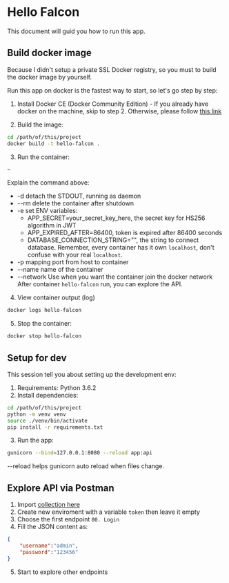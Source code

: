 # Hello Falcon

This document will guid you how to run this app.

## Build docker image
Because I didn't setup a private SSL Docker registry, so you must to build the docker image by yourself.

Run this app on docker is the fastest way to start, so let's go step by step:

1. Install Docker CE (Docker Community Edition) - If you already have docker on the machine, skip to step 2. Otherwise, please follow [this link](https://docs.docker.com/install/linux/docker-ce/centos/)

2. Build the image:
```bash
cd /path/of/this/project
docker build -t hello-falcon .
```

3. Run the container:
```bash
~
```
Explain the command above:
- -d detach the STDOUT, running as daemon
- --rm delete the container after shutdown
- -e set ENV variables:
    + APP_SECRET=your_secret_key_here, the secret key for HS256 algorithm in JWT 
    + APP_EXPIRED_AFTER=86400, token is expired after 86400 seconds
    + DATABASE_CONNECTION_STRING="", the string to connect database. Remember, every container has it own `localhost`, don't confuse with your real `localhost`.
- -p mapping port from host to container
- --name name of the container 
- --network <network name> Use when you want the container join the docker network   
After container `hello-falcon` run, you can explore the API.

4. View container output (log)
```bash
docker logs hello-falcon
```

5. Stop the container:
```bash
docker stop hello-falcon
```

## Setup for dev
This session tell you about setting up the development env:

1. Requirements: Python 3.6.2
2. Install dependencies:
```bash
cd /path/of/this/project
python -m venv venv
source ./venv/bin/activate
pip install -r requirements.txt
```
3. Run the app:
```bash
gunicorn --bind=127.0.0.1:8080 --reload app:api
```
--reload helps gunicorn auto reload when files change.

## Explore API via Postman

1. Import [collection here](https://www.getpostman.com/collections/ec73f671bb847e6f2d75)
2. Create new enviroment with a variable `token` then leave it empty
3. Choose the first endpoint `00. Login`
4. Fill the JSON content as:
```json
{
	"username":"admin",
	"password":"123456"
}
```
5. Start to explore other endpoints